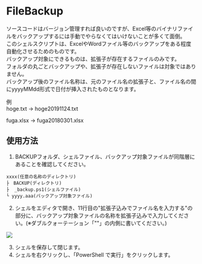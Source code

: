 # FileBackup

ソースコードはバージョン管理すれば良いのですが、Excel等のバイナリファイルをバックアップするには手動でやらなくてはいけないことが多くて面倒。  
このシェルスクリプトは、ExcelやWordファイル等のバックアップをある程度自動化させるためのものです。  
バックアップ対象にできるものは、拡張子が存在するファイルのみです。  
フォルダの丸ごとバックアップや、拡張子が存在しないファイルは対象ではありません。  
バックアップ後のファイル名称は、元のファイル名の拡張子と、ファイル名の間にyyyyMMdd形式で日付が挿入されたものとなります。  

例  
hoge.txt
-> hoge20191124.txt

fuga.xlsx
-> fuga20180301.xlsx

## 使用方法

1. BACKUPフォルダ、シェルファイル、バックアップ対象ファイルが同階層にあることを確認してください。

```
xxxx(任意の名称のディレクトリ)
├　BACKUP(ディレクトリ)
├  _backup.ps1(シェルファイル)
└ yyyy.aaa(バックアップ対象ファイル)
```

2. シェルをエディタで開き、11行目の"拡張子込みでファイル名を入力する"の部分に、バックアップ対象ファイルの名称を拡張子込みで入力してください。(※ダブルクォーテーション「""」の内側に書いてください。)

![](https://i.imgur.com/Lh8jaVY.png)

3. シェルを保存して閉じます。
4. シェルを右クリックし、「PowerShell で実行」をクリックします。
